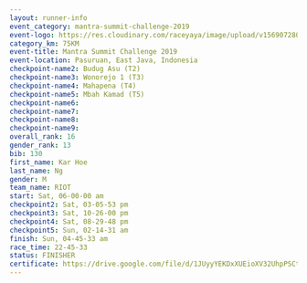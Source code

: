 ```yaml
---
layout: runner-info 
event_category: mantra-summit-challenge-2019 
event-logo: https://res.cloudinary.com/raceyaya/image/upload/v1569072809/logo/mantra-image_segrbx.jpg
category_km: 75KM 
event-title: Mantra Summit Challenge 2019 
event-location: Pasuruan, East Java, Indonesia 
checkpoint-name2: Budug Asu (T2) 
checkpoint-name3: Wonorejo 1 (T3) 
checkpoint-name4: Mahapena (T4) 
checkpoint-name5: Mbah Kamad (T5) 
checkpoint-name6: 
checkpoint-name7: 
checkpoint-name8: 
checkpoint-name9: 
overall_rank: 16
gender_rank: 13
bib: 130
first_name: Kar Hoe
last_name: Ng
gender: M
team_name: RIOT
start: Sat, 06-00-00 am
checkpoint2: Sat, 03-05-53 pm
checkpoint3: Sat, 10-26-00 pm
checkpoint4: Sat, 08-29-48 pm
checkpoint5: Sun, 02-14-31 am
finish: Sun, 04-45-33 am
race_time: 22-45-33
status: FINISHER
certificate: https://drive.google.com/file/d/1JUyyYEKDxXUEioXV32UhpPSCtvrzYboU/view?usp=sharing
---
```


